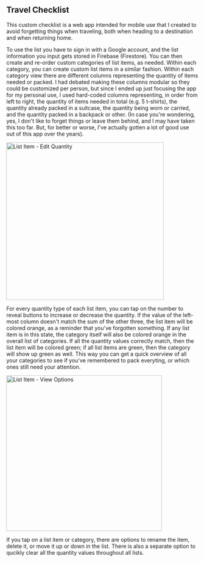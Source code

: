 ## Travel Checklist

This custom checklist is a web app intended for mobile use that I created to avoid forgetting things when traveling, both when heading to a destination and when returning home. 

To use the list you have to sign in with a Google account, and the list information you input gets stored in Firebase (Firestore). You can then create and re-order custom categories of list items, as needed. Within each category, you can create custom list items in a similar fashion. Within each category view there are different columns representing the quantity of items needed or packed. I had debated making these columns modular so they could be customized per person, but since I ended up just focusing the app for my personal use, I used hard-coded columns representing, in order from left to right, the quantity of items needed in total (e.g. 5 t-shirts), the quantity already packed in a suitcase, the quantity being worn or carried, and the quantity packed in a backpack or other. (In case you're wondering, yes, I don't like to forget things or leave them behind, and I may have taken this too far. But, for better or worse, I've actually gotten a lot of good use out of this app over the years). 

<img width="413" alt="List Item - Edit Quantity" src="https://user-images.githubusercontent.com/2702971/197485553-add11e30-25d5-4095-926b-b002a1895527.png">

For every quantity type of each list item, you can tap on the number to reveal buttons to increase or decrease the quantity. If the value of the left-most column doesn't match the sum of the other three, the list item will be colored orange, as a reminder that you've forgotten something. If any list item is in this state, the category itself will also be colored orange in the overall list of categories. If all the quantity values correctly match, then the list item will be colored green; if all list items are green, then the category will show up green as well. This way you can get a quick overview of all your categories to see if you've remembered to pack everyting, or which ones still need your attention. 

<img width="408" alt="List Item - View Options" src="https://user-images.githubusercontent.com/2702971/197486505-532bb7b1-bf46-4e82-baf1-3e5d11b485da.png">

If you tap on a list item or category, there are options to rename the item, delete it, or move it up or down in the list. There is also a separate option to qucikly clear all the quantity values throughout all lists. 
